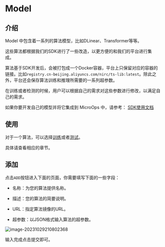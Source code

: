 # Model

## 介绍

Model 中包含着一系列的算法模型，比如DLinear、Transformer等等。

这些算法都根据我们的SDK进行了一些改造，以更方便的和我们的平台进行集成。

算法基于SDK开发后，会被打包成一个Docker容器，平台上只保留对应的容器的链接。比如`registry.cn-beijing.aliyuncs.com/nirc/ts-lib:latest`。除此之外，平台还会保存算法训练和推理所需要的一系列超参数。

在训练或者检测的时候，用户可以根据自己的需求对这些参数进行修改，以满足自己的需求。

如果你要开发自己的模型并将它集成到 MicroOps 中，请参考： [SDK使用文档](https://github.com/wangzhigang1999/microops-sdk)

## 使用

对于一个算法，可以选择[训练](docs/zh/train.md)或者[测试](docs/zh/schedule.md)。

具体请查看相应的章节。

## 添加

点击`ADD`按钮进入下面的页面，你需要填写下面的一些字段：

- 名称：为您的算法提供名称。

- 描述：您的算法的简要说明。

- URL：指定算法镜像的URL。

- 超参数：以JSON格式输入算法的超参数。

![image-20231029210802368](https://wanz-bucket.oss-cn-beijing.aliyuncs.com/typora/image-20231029210802368.png)

输入完成点击提交即可。
